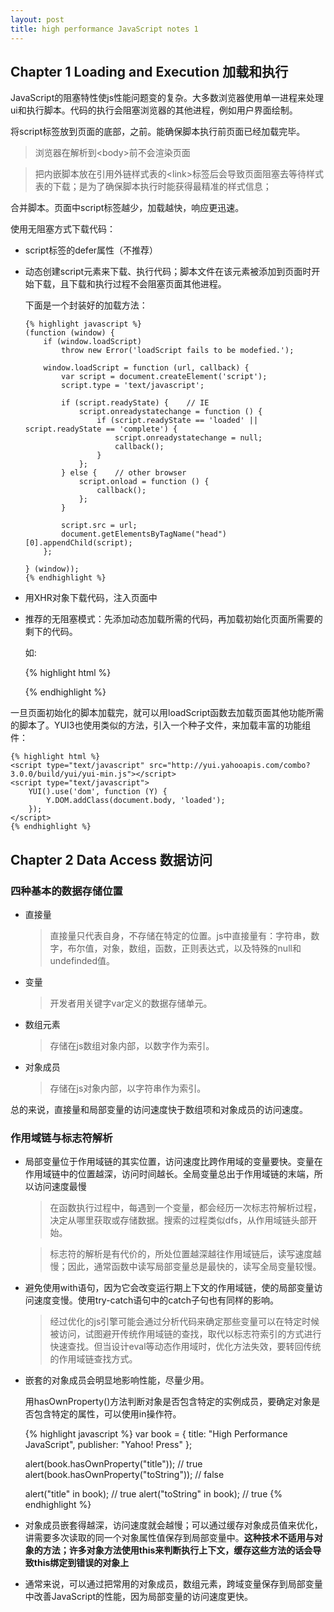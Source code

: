 ```yaml
---
layout: post
title: high performance JavaScript notes 1
---
```


## Chapter 1 Loading and Execution 加载和执行 ##

JavaScript的阻塞特性使js性能问题变的复杂。大多数浏览器使用单一进程来处理ui和执行脚本。代码的执行会阻塞浏览器的其他进程，例如用户界面绘制。

将script标签放到页面的底部，</body>之前。能确保脚本执行前页面已经加载完毕。

> 浏览器在解析到\<body\>前不会渲染页面

> 把内嵌脚本放在引用外链样式表的\<link\>标签后会导致页面阻塞去等待样式表的下载；是为了确保脚本执行时能获得最精准的样式信息；

合并脚本。页面中script标签越少，加载越快，响应更迅速。

使用无阻塞方式下载代码：

* 	script标签的defer属性（不推荐）
* 	动态创建script元素来下载、执行代码；脚本文件在该元素被添加到页面时开始下载，且下载和执行过程不会阻塞页面其他进程。
    
	下面是一个封装好的加载方法：
		 
		{% highlight javascript %}
		(function (window) {
		    if (window.loadScript) 
		        throw new Error('loadScript fails to be modefied.');
		        
		    window.loadScript = function (url, callback) {
		        var script = document.createElement('script');
		        script.type = 'text/javascript';
		
		        if (script.readyState) {    // IE
		            script.onreadystatechange = function () {
		                if (script.readyState == 'loaded' || script.readyState == 'complete') {
		                    script.onreadystatechange = null;
		                    callback();
		                }
		            };
		        } else {    // other browser
		            script.onload = function () {
		                callback();
		            };
		        }
		
		        script.src = url;
		        document.getElementsByTagName("head")[0].appendChild(script);
		    };
		
		} (window));
		{% endhighlight %}

* 	用XHR对象下载代码，注入页面中
* 	推荐的无阻塞模式：先添加动态加载所需的代码，再加载初始化页面所需要的剩下的代码。

  	如:
 
	{% highlight html %}
	<script type="text/javascript" src="loader.js"></script>
	<script type="text/javascript">
	    loadScript("the-rest.js", function () {
	        app.init();
	    });
	</script>
	{% endhighlight %}
	
一旦页面初始化的脚本加载完，就可以用loadScript函数去加载页面其他功能所需的脚本了。YUI3也使用类似的方法，引入一个种子文件，来加载丰富的功能组件：

	{% highlight html %}
	<script type="text/javascript" src="http://yui.yahooapis.com/combo?3.0.0/build/yui/yui-min.js"></script>
	<script type="text/javascript">
		YUI().use('dom', function (Y) {
		    Y.DOM.addClass(document.body, 'loaded');
		});
	</script>
	{% endhighlight %}

## Chapter 2 Data Access 数据访问 ##

### 四种基本的数据存储位置 ###

* 	直接量

	> 直接量只代表自身，不存储在特定的位置。js中直接量有：字符串，数字，布尔值，对象，数组，函数，正则表达式，以及特殊的null和undefinded值。
	
* 	变量

	> 开发者用关键字var定义的数据存储单元。
	
* 	数组元素

	> 存储在js数组对象内部，以数字作为索引。

* 	对象成员

	> 存储在js对象内部，以字符串作为索引。
	
总的来说，直接量和局部变量的访问速度快于数组项和对象成员的访问速度。

### 作用域链与标志符解析 ###

* 	局部变量位于作用域链的其实位置，访问速度比跨作用域的变量要快。变量在作用域链中的位置越深，访问时间越长。全局变量总出于作用域链的末端，所以访问速度最慢 	
	> 在函数执行过程中，每遇到一个变量，都会经历一次标志符解析过程，决定从哪里获取或存储数据。搜索的过程类似dfs，从作用域链头部开始。
	
	> 标志符的解析是有代价的，所处位置越深越往作用域链后，读写速度越慢；因此，通常函数中读写局部变量总是最快的，读写全局变量较慢。
	
* 	避免使用with语句，因为它会改变运行期上下文的作用域链，使的局部变量访问速度变慢。使用try-catch语句中的catch子句也有同样的影响。
	
	> 经过优化的js引擎可能会通过分析代码来确定那些变量可以在特定时候被访问，试图避开传统作用域链的查找，取代以标志符索引的方式进行快速查找。但当设计eval等动态作用域时，优化方法失效，要转回传统的作用域链查找方式。
	
* 	嵌套的对象成员会明显地影响性能，尽量少用。

  	用hasOwnProperty()方法判断对象是否包含特定的实例成员，要确定对象是否包含特定的属性，可以使用in操作符。
  
	{% highlight javascript %}
	var book = {
	    title: "High Performance JavaScript",
	    publisher: "Yahoo! Press"
	};
	
	alert(book.hasOwnProperty("title"));    // true
	alert(book.hasOwnProperty("toString")); // false
	
	alert("title" in book);                 // true
	alert("toString" in book);              // true
	{% endhighlight %}
  		
* 	对象成员嵌套得越深，访问速度就会越慢；可以通过缓存对象成员值来优化，讲需要多次读取的同一个对象属性值保存到局部变量中。**这种技术不适用与对象的方法；许多对象方法使用this来判断执行上下文，缓存这些方法的话会导致this绑定到错误的对象上**

* 	通常来说，可以通过把常用的对象成员，数组元素，跨域变量保存到局部变量中改善JavaScript的性能，因为局部变量的访问速度更快。
